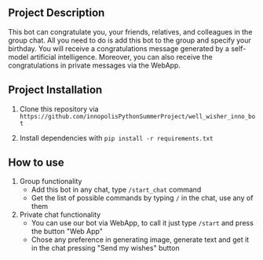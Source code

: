 ## Project Description

This bot can congratulate you, your friends, relatives, and colleagues in the group chat. All you need to do is add this
bot to the group and specify your birthday. You will receive a congratulations message generated by a self-model
artificial intelligence. Moreover, you can also receive the congratulations in private messages via the WebApp.

## Project Installation

1. Clone this repository via ```https://github.com/innopolisPythonSummerProject/well_wisher_inno_bot```

2. Install dependencies with ```pip install -r requirements.txt```

## How to use

1. Group functionality
    - Add this bot in any chat, type ```/start_chat``` command
    - Get the list of possible commands by typing ```/``` in the chat, use any of them
2. Private chat functionality
    - You can use our bot via WebApp, to call it just type ```/start``` and press the button "Web App"
    - Chose any preference in generating image, generate text and get it in the chat pressing "Send my wishes" button
